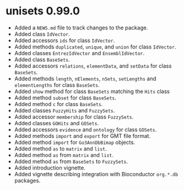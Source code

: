 # unisets 0.99.0

* Added a `NEWS.md` file to track changes to the package.
* Added class `IdVector`.
* Added accessors `ids` for class `IdVector`.
* Added methods `duplicated`, `unique`, and `union` for class `IdVector`.
* Added classes `EntrezIdVector` and `EnsemblIdVector`.
* Added class `BaseSets`.
* Added accessors `relations`, `elementData`, and `setData` for class `BaseSets`.
* Added methods `length`, `nElements`, `nSets`, `setLengths` and `elementLengths` for class `BaseSets`.
* Added `show` method for class `BaseSets` matching the `Hits` class
* Added method `subset` for class `BaseSets`.
* Added method `c` for class `BaseSets`.
* Added classes `FuzzyHits` and `FuzzySets`.
* Added accessor `membership` for class `FuzzySets`.
* Added classes `GOHits` and `GOSets`.
* Added accessors `evidence` and `ontology` for class `GOSets`.
* Added methods `import` and `export` for GMT file format.
* Added method `import` for `Go3AnnDbBimap` objects.
* Added method `as` to `matrix` and `list`.
* Added method `as` from `matrix` and `list`.
* Added method `as` from `BaseSets` to `FuzzySets`.
* Added introduction vignette.
* Added vignette describing integration with Bioconductor `org.*.db` packages.
